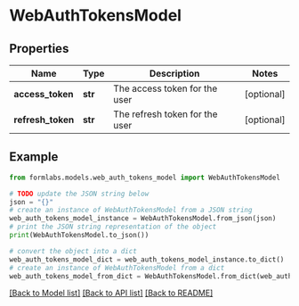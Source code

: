 # WebAuthTokensModel


## Properties

Name | Type | Description | Notes
------------ | ------------- | ------------- | -------------
**access_token** | **str** | The access token for the user | [optional] 
**refresh_token** | **str** | The refresh token for the user | [optional] 

## Example

```python
from formlabs.models.web_auth_tokens_model import WebAuthTokensModel

# TODO update the JSON string below
json = "{}"
# create an instance of WebAuthTokensModel from a JSON string
web_auth_tokens_model_instance = WebAuthTokensModel.from_json(json)
# print the JSON string representation of the object
print(WebAuthTokensModel.to_json())

# convert the object into a dict
web_auth_tokens_model_dict = web_auth_tokens_model_instance.to_dict()
# create an instance of WebAuthTokensModel from a dict
web_auth_tokens_model_from_dict = WebAuthTokensModel.from_dict(web_auth_tokens_model_dict)
```
[[Back to Model list]](../README.md#documentation-for-models) [[Back to API list]](../README.md#documentation-for-api-endpoints) [[Back to README]](../README.md)


